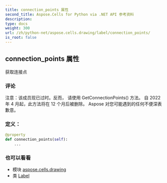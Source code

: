 ```yaml
---
title: connection_points 属性
second_title: Aspose.Cells for Python via .NET API 参考资料
description:
type: docs
weight: 300
url: /zh/python-net/aspose.cells.drawing/label/connection_points/
is_root: false
---
```

## connection_points 属性

获取连接点

### 评论

注意：该成员现已过时。反而，
请使用 GetConnectionPoints() 方法。
自 2022 年 4 月起，此方法将在 12 个月后被删除。
Aspose 对您可能遇到的任何不便深表歉意。
### 定义：
```python
@property
def connection_points(self):
    ...
```

### 也可以看看
* 模块 [aspose.cells.drawing](../../)
* 类 [Label](/cells/zh/python-net/aspose.cells.drawing/label)
